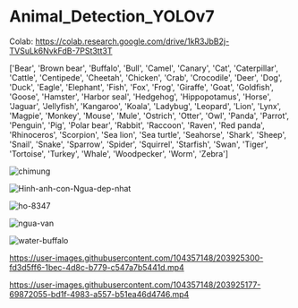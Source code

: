 # Animal_Detection_YOLOv7
Colab: https://colab.research.google.com/drive/1kR3JbB2j-TVSuLk6NvkFdB-7PSt3tt3T

['Bear', 'Brown bear', 'Buffalo', 'Bull', 'Camel', 'Canary', 'Cat', 'Caterpillar', 'Cattle', 'Centipede', 'Cheetah', 'Chicken', 'Crab', 'Crocodile', 'Deer', 'Dog', 'Duck', 'Eagle', 'Elephant', 'Fish', 'Fox', 'Frog', 'Giraffe', 'Goat', 'Goldfish', 'Goose', 'Hamster', 'Harbor seal', 'Hedgehog', 'Hippopotamus', 'Horse', 'Jaguar', 'Jellyfish', 'Kangaroo', 'Koala', 'Ladybug', 'Leopard', 'Lion', 'Lynx', 'Magpie', 'Monkey', 'Mouse', 'Mule', 'Ostrich', 'Otter', 'Owl', 'Panda', 'Parrot', 'Penguin', 'Pig', 'Polar bear', 'Rabbit', 'Raccoon', 'Raven', 'Red panda', 'Rhinoceros', 'Scorpion', 'Sea lion', 'Sea turtle', 'Seahorse', 'Shark', 'Sheep', 'Snail', 'Snake', 'Sparrow', 'Spider', 'Squirrel', 'Starfish', 'Swan', 'Tiger', 'Tortoise', 'Turkey', 'Whale', 'Woodpecker', 'Worm', 'Zebra']

![chimung](https://user-images.githubusercontent.com/104357148/203920935-0437766d-fca6-4ef4-b44c-e3cac8f32beb.jpg)

![Hinh-anh-con-Ngua-dep-nhat](https://user-images.githubusercontent.com/104357148/203921014-302f498a-6e42-4f8e-b877-14e925182f01.jpg)

![ho-8347](https://user-images.githubusercontent.com/104357148/203921088-f0fc850c-204f-4035-add2-acd473b821b5.jpg)

![ngua-van](https://user-images.githubusercontent.com/104357148/203921301-c95fcf4a-4923-4c76-bc59-28276b1e5b43.jpg)

![water-buffalo](https://user-images.githubusercontent.com/104357148/203921207-e486897f-a311-4d53-beda-eb9d3e962c64.jpg)


https://user-images.githubusercontent.com/104357148/203925300-fd3d5ff6-1bec-4d8c-b779-c547a7b5441d.mp4

https://user-images.githubusercontent.com/104357148/203925177-69872055-bd1f-4983-a557-b51ea46d4746.mp4

